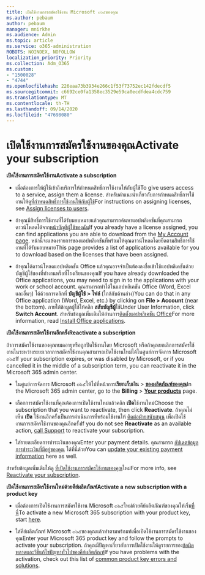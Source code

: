 ```yaml
---
title: เปิดใช้งานการสมัครใช้งาน Microsoft ๓๖๕ของคุณ
ms.author: pebaum
author: pebaum
manager: mnirkhe
ms.audience: Admin
ms.topic: article
ms.service: o365-administration
ROBOTS: NOINDEX, NOFOLLOW
localization_priority: Priority
ms.collection: Adm_O365
ms.custom:
- "1500028"
- "4744"
ms.openlocfilehash: 226eaa73b3934e266c1f53f73752ec142fdecdf5
ms.sourcegitcommit: c6692ce0fa1358ec3529e59ca0ecdfdea4cdc759
ms.translationtype: MT
ms.contentlocale: th-TH
ms.lasthandoff: 09/14/2020
ms.locfileid: "47698080"
---
```

# <a name="activate-your-subscription"></a><span data-ttu-id="ddbfa-102">เปิดใช้งานการสมัครใช้งานของคุณ</span><span class="sxs-lookup"><span data-stu-id="ddbfa-102">Activate your subscription</span></span>

<span data-ttu-id="ddbfa-103">**เปิดใช้งานการสมัครใช้งาน**</span><span class="sxs-lookup"><span data-stu-id="ddbfa-103">**Activate a subscription**</span></span>

- <span data-ttu-id="ddbfa-104">เมื่อต้องการให้ผู้ใช้เข้าถึงบริการให้กำหนดสิทธิ์การใช้งานให้กับผู้ใช้</span><span class="sxs-lookup"><span data-stu-id="ddbfa-104">To give users access to a service, assign them a license.</span></span> <span data-ttu-id="ddbfa-105">สำหรับคำแนะนำเกี่ยวกับการกำหนดสิทธิ์การใช้งานให้ดู[ที่กำหนดสิทธิ์การใช้งานให้กับผู้ใช้](https://docs.microsoft.com/microsoft-365/admin/manage/assign-licenses-to-users)</span><span class="sxs-lookup"><span data-stu-id="ddbfa-105">For instructions on assigning licenses, see [Assign licenses to users](https://docs.microsoft.com/microsoft-365/admin/manage/assign-licenses-to-users).</span></span>

- <span data-ttu-id="ddbfa-106">ถ้าคุณมีสิทธิ์การใช้งานที่ได้รับมอบหมายแล้วคุณสามารถค้นหาแอปพลิเคชันที่คุณสามารถดาวน์โหลดได้จาก[หน้าบัญชีผู้ใช้ของฉัน](https://portal.office.com/account/#installs)</span><span class="sxs-lookup"><span data-stu-id="ddbfa-106">If you already have a license assigned, you can find applications you are able to download from the [My Account page](https://portal.office.com/account/#installs).</span></span> <span data-ttu-id="ddbfa-107">หน้านี้จะแสดงรายการของแอปพลิเคชันที่พร้อมให้คุณดาวน์โหลดโดยยึดตามสิทธิ์การใช้งานที่ได้รับมอบหมาย</span><span class="sxs-lookup"><span data-stu-id="ddbfa-107">This page provides a list of applications available for you to download based on the licenses that have been assigned.</span></span>

- <span data-ttu-id="ddbfa-108">ถ้าคุณได้ดาวน์โหลดแอปพลิเคชัน Office แล้วคุณอาจจำเป็นต้องลงชื่อเข้าใช้แอปพลิเคชันด้วยบัญชีผู้ใช้ของที่ทำงานหรือที่โรงเรียนของคุณ</span><span class="sxs-lookup"><span data-stu-id="ddbfa-108">If you have already downloaded the Office applications, you may need to sign in to the applications with your work or school account.</span></span> <span data-ttu-id="ddbfa-109">คุณสามารถทำได้ในแอปพลิเคชัน Office (Word, Excel และอื่นๆ) ได้ด้วยการคลิกที่ **บัญชีผู้ใช้ > ไฟล์** (ใกล้กับด้านล่าง)</span><span class="sxs-lookup"><span data-stu-id="ddbfa-109">You can do that in any Office application (Word, Excel, etc.) by clicking on **File > Account** (near the bottom).</span></span> <span data-ttu-id="ddbfa-110">ภายใต้ข้อมูลผู้ใช้ให้คลิก **สลับบัญชีผู้**ใช้</span><span class="sxs-lookup"><span data-stu-id="ddbfa-110">Under User Information, click **Switch Account**.</span></span> <span data-ttu-id="ddbfa-111">สำหรับข้อมูลเพิ่มเติมให้อ่านการ[ติดตั้งแอปพลิเคชัน Office](https://docs.microsoft.com/microsoft-365/admin/setup/install-applications)</span><span class="sxs-lookup"><span data-stu-id="ddbfa-111">For more information, read [Install Office applications](https://docs.microsoft.com/microsoft-365/admin/setup/install-applications).</span></span>

<span data-ttu-id="ddbfa-112">**เปิดใช้งานการสมัครใช้งานอีกครั้ง**</span><span class="sxs-lookup"><span data-stu-id="ddbfa-112">**Reactivate a subscription**</span></span>

<span data-ttu-id="ddbfa-113">ถ้าการสมัครใช้งานของคุณหมดอายุหรือถูกปิดใช้งานโดย Microsoft หรือถ้าคุณยกเลิกการสมัครใช้งานในระหว่างระยะเวลาการสมัครใช้งานคุณสามารถเปิดใช้งานใหม่ได้ในศูนย์การจัดการ Microsoft ๓๖๕</span><span class="sxs-lookup"><span data-stu-id="ddbfa-113">If your subscription expires, or was disabled by Microsoft, or if you cancelled it in the middle of a subscription term, you can reactivate it in the Microsoft 365 admin center.</span></span>

- <span data-ttu-id="ddbfa-114">ในศูนย์การจัดการ Microsoft ๓๖๕ให้ไปที่หน้าการ**เรียกเก็บเงิน**  >  **[ของผลิตภัณฑ์ของคุณ](https://go.microsoft.com/fwlink/p/?linkid=842054)**</span><span class="sxs-lookup"><span data-stu-id="ddbfa-114">In the Microsoft 365 admin center, go to the **Billing** > **[Your products](https://go.microsoft.com/fwlink/p/?linkid=842054)** page.</span></span>

- <span data-ttu-id="ddbfa-115">เลือกการสมัครใช้งานที่คุณต้องการเปิดใช้งานใหม่แล้วคลิก **เปิด**ใช้งานใหม่</span><span class="sxs-lookup"><span data-stu-id="ddbfa-115">Choose the subscription that you want to reactivate, then click **Reactivate**.</span></span> <span data-ttu-id="ddbfa-116">ถ้าคุณไม่เห็น **เปิด** ใช้งานอีกครั้งเป็นการดำเนินการที่พร้อมใช้งานให้ [ติดต่อฝ่ายสนับสนุน](https://docs.microsoft.com/microsoft-365/admin/contact-support-for-business-products) เพื่อเปิดใช้งานการสมัครใช้งานของคุณอีกครั้ง</span><span class="sxs-lookup"><span data-stu-id="ddbfa-116">If you do not see **Reactivate** as an available action, [call Support](https://docs.microsoft.com/microsoft-365/admin/contact-support-for-business-products) to reactivate your subscription.</span></span>

- <span data-ttu-id="ddbfa-117">ใส่รายละเอียดการชำระเงินของคุณ</span><span class="sxs-lookup"><span data-stu-id="ddbfa-117">Enter your payment details.</span></span> <span data-ttu-id="ddbfa-118">คุณสามารถ [อัปเดตข้อมูลการชำระเงินที่มีอยู่ของคุณ](https://docs.microsoft.com/microsoft-365/commerce/billing-and-payments/manage-payment-methods) ได้ที่นี่ด้วย</span><span class="sxs-lookup"><span data-stu-id="ddbfa-118">You can [update your existing payment information](https://docs.microsoft.com/microsoft-365/commerce/billing-and-payments/manage-payment-methods) here as well.</span></span>

<span data-ttu-id="ddbfa-119">สำหรับข้อมูลเพิ่มเติมให้ดู [ที่เปิดใช้งานการสมัครใช้งานของคุณ](https://docs.microsoft.com/microsoft-365/commerce/subscriptions/reactivate-your-subscription)ใหม่</span><span class="sxs-lookup"><span data-stu-id="ddbfa-119">For more info, see [Reactivate your subscription](https://docs.microsoft.com/microsoft-365/commerce/subscriptions/reactivate-your-subscription).</span></span>

<span data-ttu-id="ddbfa-120">**เปิดใช้งานการสมัครใช้งานใหม่ด้วยคีย์ผลิตภัณฑ์**</span><span class="sxs-lookup"><span data-stu-id="ddbfa-120">**Activate a new subscription with a product key**</span></span>

- <span data-ttu-id="ddbfa-121">เมื่อต้องการเปิดใช้งานการสมัครใช้งาน Microsoft ๓๖๕ใหม่ด้วยคีย์ผลิตภัณฑ์ของคุณให้เริ่ม[ที่นี่](https://support.office.com/article/where-to-enter-your-office-product-key-0a82e5ae-739e-4b92-a6f4-2ec780c185db)</span><span class="sxs-lookup"><span data-stu-id="ddbfa-121">To activate a new Microsoft 365 subscription with your product key, start [here](https://support.office.com/article/where-to-enter-your-office-product-key-0a82e5ae-739e-4b92-a6f4-2ec780c185db).</span></span>

- <span data-ttu-id="ddbfa-122">ใส่คีย์ผลิตภัณฑ์ Microsoft ๓๖๕ของคุณแล้วทำตามพร้อมท์เพื่อเปิดใช้งานการสมัครใช้งานของคุณ</span><span class="sxs-lookup"><span data-stu-id="ddbfa-122">Enter your Microsoft 365 product key and follow the prompts to activate your subscription.</span></span> <span data-ttu-id="ddbfa-123">ถ้าคุณมีปัญหาเกี่ยวกับการเปิดใช้งานให้ดูรายการของ[ข้อผิดพลาดและวิธีแก้ไขปัญหาทั่วไปของคีย์ผลิตภัณฑ์](https://docs.microsoft.com/microsoft-365/commerce/product-key-errors-and-solutions)</span><span class="sxs-lookup"><span data-stu-id="ddbfa-123">If you have problems with the activation, check out this list of [common product key errors and solutions](https://docs.microsoft.com/microsoft-365/commerce/product-key-errors-and-solutions).</span></span>
